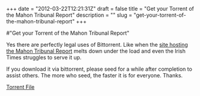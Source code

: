 +++
date = "2012-03-22T12:21:31Z"
draft = false
title = "Get your Torrent of the Mahon Tribunal Report"
description = ""
slug = "get-your-torrent-of-the-mahon-tribunal-report"
+++

#"Get your Torrent of the Mahon Tribunal Report"

Yes there are perfectly legal uses of Bittorrent. Like when the <a href="http://www.flood-tribunal.ie/asp/Reports.asp?objectid=310&amp;Mode=0&amp;RecordID=504">site hosting the Mahon Tribunal Report</a> melts down under the load and even the Irish Times struggles to serve it up.

If you download it via bittorrent, please seed for a while after completion to assist others. The more who seed, the faster it is for everyone. Thanks.

<a href="http://ec2-46-137-40-194.eu-west-1.compute.amazonaws.com/static/Flood_Mahon_Tribunal_Report.pdf.torrent">Torrent File</a>